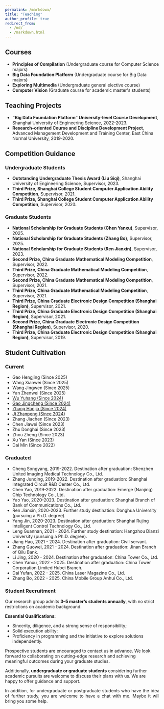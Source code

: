 ```yaml
---
permalink: /markdown/
title: "Teaching"
author_profile: true
redirect_from: 
  - /md/
  - /markdown.html
---
```

## **Courses**

- **Principles of Compilation** (Undergraduate course for Computer Science majors)
- **Big Data Foundation Platform** (Undergraduate course for Big Data majors)
- **Exploring Multimedia** (Undergraduate general elective course)
- **Computer Vision** (Graduate course for academic master's students)

## **Teaching Projects**

- **"Big Data Foundation Platform" University-level Course Development**, Shanghai University of Engineering Science, 2022-2023.
- **Research-oriented Course and Discipline Development Project**, Advanced Management Development and Training Center, East China Normal University, 2019-2020.

## **Competition Guidance**

### **Undergraduate Students**

- **Outstanding Undergraduate Thesis Award (Liu Siqi)**, Shanghai University of Engineering Science, Supervisor, 2023.
- **Third Prize, Shanghai College Student Computer Application Ability Competition**, Supervisor, 2021.
- **Third Prize, Shanghai College Student Computer Application Ability Competition**, Supervisor, 2020.

### **Graduate Students**

- **National Scholarship for Graduate Students (Chen Yanxu)**, Supervisor, 2025.
- **National Scholarship for Graduate Students (Zhang Bo)**, Supervisor, 2025.
- **National Scholarship for Graduate Students (Ren Jianxin)**, Supervisor, 2023.
- **Second Prize, China Graduate Mathematical Modeling Competition**, Supervisor, 2022.
- **Third Prize, China Graduate Mathematical Modeling Competition**, Supervisor, 2022.
- **Second Prize, China Graduate Mathematical Modeling Competition**, Supervisor, 2021.
- **Third Prize, China Graduate Mathematical Modeling Competition**, Supervisor, 2021.
- **Third Prize, China Graduate Electronic Design Competition (Shanghai Region)**, Supervisor, 2021.
- **Third Prize, China Graduate Electronic Design Competition (Shanghai Region)**, Supervisor, 2021.
- **Second Prize, China Graduate Electronic Design Competition (Shanghai Region)**, Supervisor, 2020.
- **Third Prize, China Graduate Electronic Design Competition (Shanghai Region)**, Supervisor, 2019.

## Student Cultivation

### Current
- Gao Hengjing (Since 2025)
- Wang Xianwei (Since 2025)
- Wang Jingwen (Since 2025)
- Yan Zhenwei (Since 2025)
- [Wu Yuhang (Since 2024)](https://blog.csdn.net/weixin_57128596?type=blog)
- [Gao Jingcheng (Since 2024)](http://rayzark.fun/)
- [Zhang Hanjia (Since 2024)](https://princezhang77.github.io/)
- [Ji Zhanpeng (Since 2024)](https://jizhanpeng.cn/)
- Zhang Jiachen (Since 2023)
- Chen Jiawei (Since 2023)
- Zhu Donghai (Since 2023)
- Zhou Zheng (Since 2023)
- Xu Yan (Since 2023)
- Dai Min (Since 2022)

### Graduated

- Cheng Songyang, 2019-2022. Destination after graduation: Shenzhen United Imaging Medical Technology Co., Ltd.
- Zhang Junqing, 2019-2022. Destination after graduation: Shanghai Integrated Circuit R&D Center Co., Ltd.
- Chen Yao, 2019-2022. Destination after graduation: Emerge (Nanjing) Chip Technology Co., Ltd.
- Yao Yao, 2020-2023. Destination after graduation: Shanghai Branch of Bank of Communications Co., Ltd.
- Ren Jianxin, 2020-2023. Further study destination: Donghua University (pursuing a Ph.D. degree).
- Yang Jin, 2020-2023. Destination after graduation: Shanghai Rujing Intelligent Control Technology Co., Ltd.
- Leng Guannan, 2021 - 2024. Further study destination: Hangzhou Dianzi University (pursuing a Ph.D. degree).
- Jiang Hao, 2021 - 2024. Destination after graduation: Civil servant.
- Zhang Guowei, 2021 - 2024. Destination after graduation: Jinan Branch of Qilu Bank.
- Li Jing, 2020 - 2024. Destination after graduation: China Tower Co., Ltd.
- Chen Yanxu, 2022 - 2025. Destination after graduation: China Tower Corporation Limited Hubei Branch.
- Dai Yufan, 2022 - 2025. China Laser Magazine Co., Ltd.
- Zhang Bo, 2022 - 2025. China Mobile Group Anhui Co., Ltd.

### Student Recruitment

Our research group admits **3–5 master’s students annually**, with no strict restrictions on academic background.

**Essential Qualifications:**

- Sincerity, diligence, and a strong sense of responsibility;
- Solid execution ability;
- Proficiency in programming and the initiative to explore solutions independently.

Prospective students are encouraged to contact us in advance. We look forward to collaborating on cutting-edge research and achieving meaningful outcomes during your graduate studies.

Additionally, **undergraduate or graduate students** considering further academic pursuits are welcome to discuss their plans with us. We are happy to offer guidance and support.

<div style="text-align: justify;">In addition, for undergraduate or postgraduate students who have the idea of further study, you are welcome to have a chat with me. Maybe it will bring you some help.</div>
